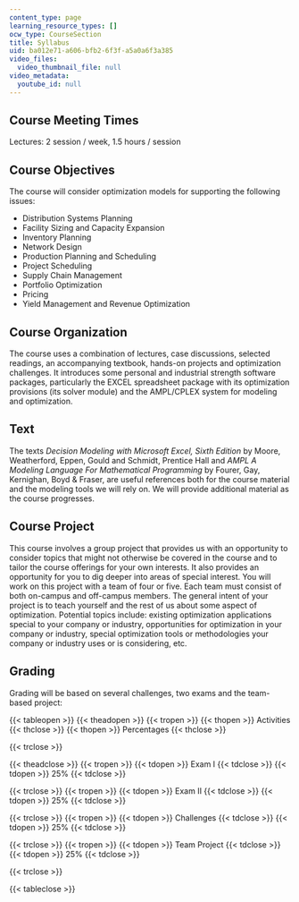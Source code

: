 ```yaml
---
content_type: page
learning_resource_types: []
ocw_type: CourseSection
title: Syllabus
uid: ba012e71-a606-bfb2-6f3f-a5a0a6f3a385
video_files:
  video_thumbnail_file: null
video_metadata:
  youtube_id: null
---
```


Course Meeting Times
--------------------

Lectures: 2 session / week, 1.5 hours / session

Course Objectives
-----------------

The course will consider optimization models for supporting the following issues:

*   Distribution Systems Planning
*   Facility Sizing and Capacity Expansion
*   Inventory Planning
*   Network Design
*   Production Planning and Scheduling
*   Project Scheduling
*   Supply Chain Management
*   Portfolio Optimization
*   Pricing
*   Yield Management and Revenue Optimization

Course Organization
-------------------

The course uses a combination of lectures, case discussions, selected readings, an accompanying textbook, hands-on projects and optimization challenges. It introduces some personal and industrial strength software packages, particularly the EXCEL spreadsheet package with its optimization provisions (its solver module) and the AMPL/CPLEX system for modeling and optimization.

Text
----

The texts _Decision Modeling with Microsoft Excel, Sixth Edition_ by Moore, Weatherford, Eppen, Gould and Schmidt, Prentice Hall and _AMPL A Modeling Language For Mathematical Programming_ by Fourer, Gay, Kernighan, Boyd & Fraser, are useful references both for the course material and the modeling tools we will rely on. We will provide additional material as the course progresses.

Course Project
--------------

This course involves a group project that provides us with an opportunity to consider topics that might not otherwise be covered in the course and to tailor the course offerings for your own interests. It also provides an opportunity for you to dig deeper into areas of special interest. You will work on this project with a team of four or five. Each team must consist of both on-campus and off-campus members. The general intent of your project is to teach yourself and the rest of us about some aspect of optimization. Potential topics include: existing optimization applications special to your company or industry, opportunities for optimization in your company or industry, special optimization tools or methodologies your company or industry uses or is considering, etc.

Grading
-------

Grading will be based on several challenges, two exams and the team-based project:

{{< tableopen >}}
{{< theadopen >}}
{{< tropen >}}
{{< thopen >}}
Activities
{{< thclose >}}
{{< thopen >}}
Percentages
{{< thclose >}}

{{< trclose >}}

{{< theadclose >}}
{{< tropen >}}
{{< tdopen >}}
Exam I
{{< tdclose >}}
{{< tdopen >}}
25%
{{< tdclose >}}

{{< trclose >}}
{{< tropen >}}
{{< tdopen >}}
Exam II
{{< tdclose >}}
{{< tdopen >}}
25%
{{< tdclose >}}

{{< trclose >}}
{{< tropen >}}
{{< tdopen >}}
Challenges
{{< tdclose >}}
{{< tdopen >}}
25%
{{< tdclose >}}

{{< trclose >}}
{{< tropen >}}
{{< tdopen >}}
Team Project
{{< tdclose >}}
{{< tdopen >}}
25%
{{< tdclose >}}

{{< trclose >}}

{{< tableclose >}}